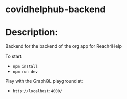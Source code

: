 # covidhelphub-backend

# Description:

Backend for the backend of the org app for Reach4Help

To start:

- `npm install`
- `npm run dev`

Play with the GraphQL playground at:

- `http://localhost:4000/`
